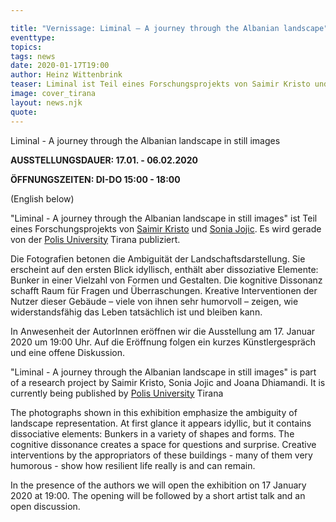 ```yaml
---

title: "Vernissage: Liminal – A journey through the Albanian landscape"
eventtype:
topics:
tags: news
date: 2020-01-17T19:00
author: Heinz Wittenbrink
teaser: Liminal ist Teil eines Forschungsprojekts von Saimir Kristo und Sonia Jojic. Es wird gerade von der Polis University Tirana publiziert.
image: cover_tirana
layout: news.njk
quote:
---
```


Liminal - A journey through the Albanian landscape in still images


**AUSSTELLUNGSDAUER: 17.01. - 06.02.2020**

**ÖFFNUNGSZEITEN: DI-DO 15:00 - 18:00**


(English below)

"Liminal - A journey through the Albanian landscape in still images" ist Teil eines Forschungsprojekts von [Saimir Kristo](https://www.linkedin.com/in/saimir-kristo-b08a404a/ "Saimir Kristo | LinkedIn") und [Sonia Jojic](https://www.linkedin.com/in/sonia-jojic-b5b00038/?originalSubdomain=al "Sonia Jojic | LinkedIn"). Es wird gerade von der [Polis University](http://www.universitetipolis.edu.al/?q=en "Universiteti Polis") Tirana publiziert.

Die Fotografien betonen die Ambiguität der Landschaftsdarstellung. Sie erscheint auf den ersten Blick idyllisch, enthält aber dissoziative Elemente: Bunker in einer Vielzahl von Formen und Gestalten. Die kognitive Dissonanz schafft Raum für Fragen und Überraschungen.
Kreative Interventionen der Nutzer dieser Gebäude – viele von ihnen sehr humorvoll – zeigen, wie widerstandsfähig das Leben tatsächlich ist und bleiben kann.

In Anwesenheit der AutorInnen eröffnen wir die Ausstellung am 17. Januar 2020 um 19:00 Uhr. Auf die Eröffnung folgen ein kurzes Künstlergespräch und eine offene Diskussion.


"Liminal - A journey through the Albanian landscape in still images" is part of a research project by Saimir Kristo, Sonia Jojic and Joana Dhiamandi. It is currently being published by [Polis University](http://www.universitetipolis.edu.al/?q=en "Universiteti Polis") Tirana

The photographs shown in this exhibition emphasize the ambiguity of landscape representation. At first glance it appears idyllic, but it contains dissociative elements: Bunkers in a variety of shapes and forms. The cognitive dissonance creates a space for questions and surprise.
Creative interventions by the appropriators of these buildings - many of them very humorous - show how resilient life really is and can remain.

In the presence of the authors we will open the exhibition on 17 January 2020 at 19:00. The opening will be followed by a short artist talk and an open discussion.
